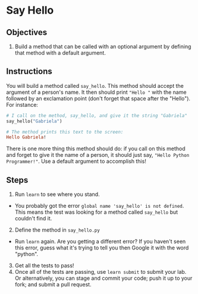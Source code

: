 # Say Hello

## Objectives

1. Build a method that can be called with an optional argument by defining that method with a default argument.

## Instructions

You will build a method called `say_hello`. This method should accept the argument of a person's name. It then should print `"Hello "` with the name followed by an exclamation point (don't forget that space after the "Hello"). For instance:

```ruby
# I call on the method, say_hello, and give it the string "Gabriela" 
say_hello("Gabriela")

# The method prints this text to the screen:
Hello Gabriela!
```

There is one more thing this method should do: if you call on this method and forget to give it the name of a person, it should just say, `"Hello Python Programmer!"`. Use a default argument to accomplish this!

## Steps

1. Run `learn` to see where you stand. 
  * You probably got the error `global name 'say_hello' is not defined`. This means the test was looking for a method called `say_hello` but couldn't find it.
2. Define the method in `say_hello.py`
  * Run `learn` again. Are you getting a different error? If you haven't seen this error, guess what it's trying to tell you then Google it with the word "python".
3. Get all the tests to pass!
4. Once all of the tests are passing, use `learn submit` to submit your lab. Or alternatively, you can stage and commit your code; push it up to your fork; and submit a pull request.
